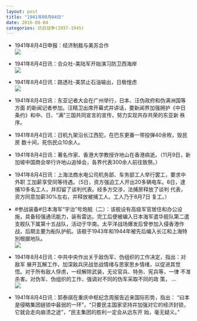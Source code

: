 ```yaml
---
layout: post
title: "1941年08月04日"
date: 2016-08-04
categories: 抗日战争(1937-1945)
---
```


<meta name="referrer" content="no-referrer" />

- 1941年8月4日申报：经济制裁与美苏合作 <br/><img src="https://ww3.sinaimg.cn/large/aca367d8jw1f6i3zdujekj20p70y8nh2.jpg" />

- 1941年8月4日讯：合众社-美陆军开始演习防卫西海岸 <br/><img src="https://ww2.sinaimg.cn/large/aca367d8jw1f6i29e1uttj20ac0drq53.jpg" />

- 1941年8月4日讯：路透社-美禁止石油输出，日极惶虑 <br/><img src="https://ww1.sinaimg.cn/large/aca367d8jw1f6i0ix18aaj20h5070taf.jpg" />

- 1941年8月4日讯：东亚记者大会在广州举行，日本、汪伪政府和伪满洲国等方面 的新闻记者参加。汪精卫出席开幕式并讲话，要新闻界加强拥护《中日 条约》和中、日、“满”三国共同宣言的宣传，努力实现共存共荣的东亚新 秩序。 

- 1941年8月4日讯：日机九架沿长江西犯，在巴东更番一带投弹40余枚，毁民房 数十间，死伤民众10余人。 

- 1941年8月4日讯：著名作家、香港大学教授许地山在香港病逝。（11月9日，新 加坡中国商会举行许地山追悼会，各界代表300余人前往致祭。） 

- 1941年8月4日讯：上海法商水电公司机务部、车务部工人举行罢工，要求中外职 工加薪享受同等待遇。（5日，资方强迫工人开出20多辆电车。6日，逮 捕10多名工人，并扣留了谈判代表。经多方交涉，法捕房释放了谈判 代表，资方同意加薪30%左右，并释放被捕工人。工人乃于8月7日 复工。） 

- #参战装备#日本海军“宇治”号炮舰（二）：该舰设有高级军官居住和办公设施，具备较强通讯能力，装有雷达。完工后便被编入日本海军遣华舰队第二遣支舰队下属第十五战队，活动于华南。太平洋战场爆发后曾参加入侵香港作战，后期主要为船队护航。该舰于1943年和1944年被先后编入长江和上海特別根据地队。 <br/><img src="https://ww1.sinaimg.cn/large/aca367d8jw1f6hhfux9f7j20g812xtgk.jpg" />

- 1941年8月4日讯：中共中央作出关于敌伪军、伪组织的工作决定，指出：对敌军 展开瓦解工作，加深敌兵厌战怠战情绪与思家思乡情绪，以促进其觉 悟。对于所有敌人俘虏，一经解除武装，无论官兵、特务、宪兵等，一律 不准杀害。对伪军、伪组织的工作，强调对不同的伪军采取不同的政 策， ... <br/><img src="https://ww3.sinaimg.cn/large/aca367d8jw1f6hfpk8yh0j20c809zjsj.jpg" />

- 1941年8月4日讯：郭泰祺在重庆中枢纪念周报告近来国际形势，指出： “曰本是侵略集团链锁中最弱的一环”，“只要民主国家坚持并加强对它的经济封锁，它就会走向崩溃之途”，“民主集团的胜利一定会从远东开 始，毫无疑义。” 

